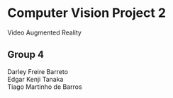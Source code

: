 # Computer Vision Project 2

Video Augmented Reality

## Group 4

Darley Freire Barreto  
Edgar Kenji Tanaka  
Tiago Martinho de Barros
